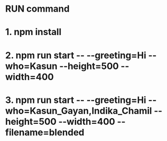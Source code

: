# RUN command
# 1. npm install
# 2. npm run start -- --greeting=Hi --who=Kasun --height=500 --width=400
# 3. npm run start -- --greeting=Hi --who=Kasun_Gayan,Indika_Chamil --height=500 --width=400 --filename=blended